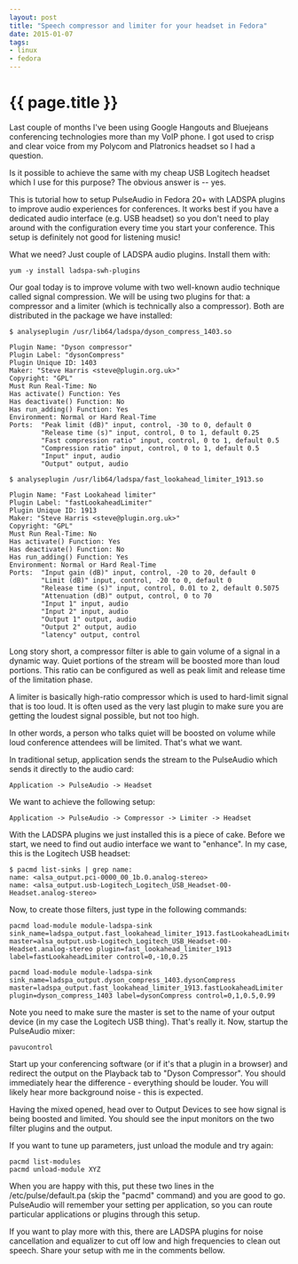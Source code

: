```yaml
---
layout: post
title: "Speech compressor and limiter for your headset in Fedora"
date: 2015-01-07
tags:
- linux
- fedora
---
```

{{ page.title }}
================

Last couple of months I've been using Google Hangouts and Bluejeans
conferencing technologies more than my VoIP phone. I got used to crisp and
clear voice from my Polycom and Platronics headset so I had a question.

Is it possible to achieve the same with my cheap USB Logitech headset which I
use for this purpose? The obvious answer is -- yes.

This is tutorial how to setup PulseAudio in Fedora 20+ with LADSPA plugins to
improve audio experiences for conferences. It works best if you have a
dedicated audio interface (e.g. USB headset) so you don't need to play around
with the configuration every time you start your conference. This setup is
definitely not good for listening music!

What we need? Just couple of LADSPA audio plugins. Install them with:

    yum -y install ladspa-swh-plugins

Our goal today is to improve volume with two well-known audio technique called
signal compression. We will be using two plugins for that: a compressor and a
limiter (which is technically also a compressor). Both are distributed in the
package we have installed:

    $ analyseplugin /usr/lib64/ladspa/dyson_compress_1403.so

    Plugin Name: "Dyson compressor"
    Plugin Label: "dysonCompress"
    Plugin Unique ID: 1403
    Maker: "Steve Harris <steve@plugin.org.uk>"
    Copyright: "GPL"
    Must Run Real-Time: No
    Has activate() Function: Yes
    Has deactivate() Function: No
    Has run_adding() Function: Yes
    Environment: Normal or Hard Real-Time
    Ports:  "Peak limit (dB)" input, control, -30 to 0, default 0
            "Release time (s)" input, control, 0 to 1, default 0.25
            "Fast compression ratio" input, control, 0 to 1, default 0.5
            "Compression ratio" input, control, 0 to 1, default 0.5
            "Input" input, audio
            "Output" output, audio

    $ analyseplugin /usr/lib64/ladspa/fast_lookahead_limiter_1913.so

    Plugin Name: "Fast Lookahead limiter"
    Plugin Label: "fastLookaheadLimiter"
    Plugin Unique ID: 1913
    Maker: "Steve Harris <steve@plugin.org.uk>"
    Copyright: "GPL"
    Must Run Real-Time: No
    Has activate() Function: Yes
    Has deactivate() Function: No
    Has run_adding() Function: Yes
    Environment: Normal or Hard Real-Time
    Ports:  "Input gain (dB)" input, control, -20 to 20, default 0
            "Limit (dB)" input, control, -20 to 0, default 0
            "Release time (s)" input, control, 0.01 to 2, default 0.5075
            "Attenuation (dB)" output, control, 0 to 70
            "Input 1" input, audio
            "Input 2" input, audio
            "Output 1" output, audio
            "Output 2" output, audio
            "latency" output, control

Long story short, a compressor filter is able to gain volume of a signal in a
dynamic way. Quiet portions of the stream will be boosted more than loud
portions. This ratio can be configured as well as peak limit and release time
of the limitation phase.

A limiter is basically high-ratio compressor which is used to hard-limit
signal that is too loud. It is often used as the very last plugin to make sure
you are getting the loudest signal possible, but not too high.

In other words, a person who talks quiet will be boosted on volume while loud
conference attendees will be limited. That's what we want.

In traditional setup, application sends the stream to the PulseAudio which
sends it directly to the audio card:

    Application -> PulseAudio -> Headset

We want to achieve the following setup:

    Application -> PulseAudio -> Compressor -> Limiter -> Headset

With the LADSPA plugins we just installed this is a piece of cake. Before we
start, we need to find out audio interface we want to "enhance". In my case,
this is the Logitech USB headset:

    $ pacmd list-sinks | grep name:
    name: <alsa_output.pci-0000_00_1b.0.analog-stereo>
    name: <alsa_output.usb-Logitech_Logitech_USB_Headset-00-Headset.analog-stereo>

Now, to create those filters, just type in the following commands:

    pacmd load-module module-ladspa-sink sink_name=ladspa_output.fast_lookahead_limiter_1913.fastLookaheadLimiter master=alsa_output.usb-Logitech_Logitech_USB_Headset-00-Headset.analog-stereo plugin=fast_lookahead_limiter_1913 label=fastLookaheadLimiter control=0,-10,0.25

    pacmd load-module module-ladspa-sink sink_name=ladspa_output.dyson_compress_1403.dysonCompress master=ladspa_output.fast_lookahead_limiter_1913.fastLookaheadLimiter plugin=dyson_compress_1403 label=dysonCompress control=0,1,0.5,0.99

Note you need to make sure the master is set to the name of your output device
(in my case the Logitech USB thing). That's really it. Now, startup the
PulseAudio mixer:

    pavucontrol

Start up your conferencing software (or if it's that a plugin in a browser)
and redirect the output on the Playback tab to "Dyson Compressor". You should
immediately hear the difference - everything should be louder. You will likely
hear more background noise - this is expected.

Having the mixed opened, head over to Output Devices to see how signal is
being boosted and limited. You should see the input monitors on the two filter
plugins and the output.

If you want to tune up parameters, just unload the module and try again:

    pacmd list-modules
    pacmd unload-module XYZ

When you are happy with this, put these two lines in the
/etc/pulse/default.pa (skip the "pacmd" command) and you are good to go.
PulseAudio will remember your setting per application, so you can route
particular applications or plugins through this setup.

If you want to play more with this, there are LADSPA plugins for noise
cancellation and equalizer to cut off low and high frequencies to clean out
speech. Share your setup with me in the comments bellow.
